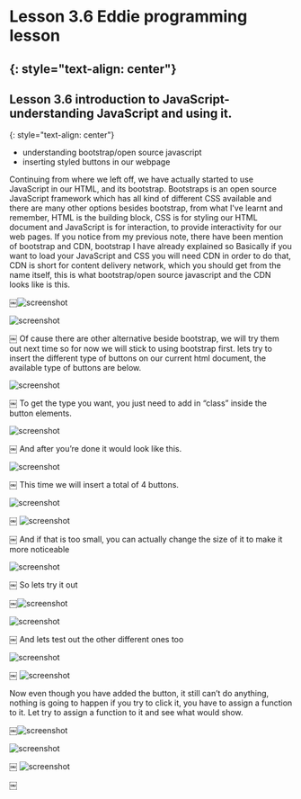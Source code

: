 # Lesson 3.6 Eddie programming lesson
{: style="text-align: center"}
-------------------------------------

## Lesson 3.6 introduction to JavaScript- understanding JavaScript and using it.
{: style="text-align: center"}

- understanding bootstrap/open source javascript
- inserting styled buttons in our webpage

Continuing from where we left off, we have actually started to use JavaScript in our HTML, and its bootstrap. Bootstraps is an open source JavaScript framework which has all kind of different CSS available and there are many other options besides bootstrap, from what I've learnt and remember, HTML is the building block, CSS is for styling our HTML document and JavaScript is for interaction, to provide interactivity for our web pages. If you notice from my previous note, there have been mention of bootstrap and CDN, bootstrap I have already explained so Basically if you want to load your JavaScript and CSS you will need CDN in order to do that, CDN is short for content delivery network, which you should get from the name itself, this is what bootstrap/open source javascript and the CDN looks like is this.

￼![screenshot][id]

[id]:/images/Lesson3.6/Photo1.png

![screenshot][id1]

[id1]:/images/Lesson3.6/Photo2.png
￼
Of cause there are other alternative beside bootstrap, we will try them out next time so for now we will stick to using bootstrap first. lets try to insert the different type of buttons on our current html document, the available type of buttons are below.

![screenshot][id2]

[id2]:/images/Lesson3.6/Photo3.png
￼
To get the type you want, you just need to add in “class” inside the button elements.

![screenshot][id3]

[id3]:/images/Lesson3.6/Photo4.png
￼
And after you’re done it would look like this.

![screenshot][id4]

[id4]:/images/Lesson3.6/Photo5.png
￼
This time we will insert a total of 4 buttons.

![screenshot][id5]

[id5]:/images/Lesson3.6/Photo6.png
￼
![screenshot][id6]

[id6]:/images/Lesson3.6/Photo7.png
￼
And if that is too small, you can actually change the size of it to make it more noticeable

![screenshot][id7]

[id7]:/images/Lesson3.6/Photo8.png
￼
So lets try it out

￼![screenshot][id8]

[id8]:/images/Lesson3.6/Photo9.png

![screenshot][id9]

[id9]:/images/Lesson3.6/Photo10.png
￼
And lets test out the  other different ones too

![screenshot][id10]

[id10]:/images/Lesson3.6/Photo11.png
￼
![screenshot][id11]

[id11]:/images/Lesson3.6/Photo12.png


 Now even though you have added the button, it still can’t do anything,  nothing is going to happen if you try to click it, you have to assign a function to it.
 Let try to assign a function to it
 and see what would show.

￼![screenshot][id12]

[id12]:/images/Lesson3.6/Photo13.png

![screenshot][id13]

[id13]:/images/Lesson3.6/Photo14.png
￼
![screenshot][id14]

[id14]:/images/Lesson3.6/Photo15.png
￼
